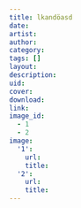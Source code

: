 ```yaml
---
title: lkandöasd
date:
artist:
author:
category:
tags: []
layout:
description:
uid:
cover:
download:
link:
image_id:
  - 1
  - 2
image:
  '1':
    url:
    title:
  '2':
    url:
    title:
---
```

